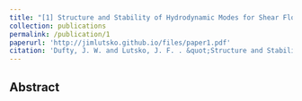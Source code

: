 ```yaml
---
title: "[1] Structure and Stability of Hydrodynamic Modes for Shear Flow"
collection: publications
permalink: /publication/1
paperurl: 'http://jimlutsko.github.io/files/paper1.pdf'
citation: 'Dufty, J. W. and Lutsko, J. F. . &quot;Structure and Stability of Hydrodynamic Modes for Shear Flow.&quot; <i>Kinam</i>. 6; 169 (1985).'
---
```

Abstract
---
